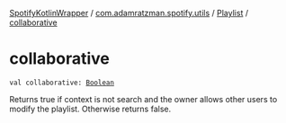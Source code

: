 [SpotifyKotlinWrapper](../../index.md) / [com.adamratzman.spotify.utils](../index.md) / [Playlist](index.md) / [collaborative](./collaborative.md)

# collaborative

`val collaborative: `[`Boolean`](https://kotlinlang.org/api/latest/jvm/stdlib/kotlin/-boolean/index.html)

Returns true if context is not search and the owner allows other users to modify the playlist.
Otherwise returns false.

